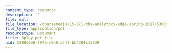 ```yaml
---
content_type: resource
description: ''
file: null
file_location: /coursemedia/15-071-the-analytics-edge-spring-2017/5300d0b0f94ec9a0a3ffbb4384c13639_xeszYyi9ooM.pdf
file_type: application/pdf
resourcetype: Document
title: 3play pdf file
uid: 5300d0b0-f94e-c9a0-a3ff-bb4384c13639
---
```

